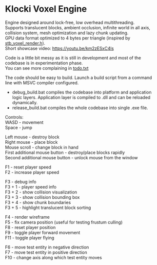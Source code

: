 # Klocki Voxel Engine

Engine designed around lock-free, low overhead multithreading.  
Supports translucent blocks, ambient occlusion, infinite world in all axis, collision system, mesh optimization and lazy chunk updating.  
GPU data format optimized to 4 bytes per triangle (inspired by [stb_voxel_render.h](https://github.com/nothings/stb/blob/master/stb_voxel_render.h)).  
Short showcase video: https://youtu.be/km2zESxC4ls

Code is a little bit messy as it is still in development and most of the codebase is in experimentation phase.  
You can see more complaining in [todo.txt](code/todo.txt)


The code should be easy to build. Launch a build script from a command line with MSVC compiler configured.
- debug_build.bat compiles the codebase into platform and application logic layers. Application layer is compiled to .dll and can be reloaded dynamically.
- release_build.bat compiles the whole codebase into single .exe file.


Controls:  
WASD - movement  
Space - jump  

Left mouse - destroy block  
Right mouse - place block  
Mouse scroll - change block in hand  
First additional mouse button - destroy/place blocks rapidly  
Second additional mouse button - unlock mouse from the window  

F1 - reset player speed  
F2 - increase player speed  

F3 - debug info  
F3 + 1 - player speed info  
F3 + 2 - show collision visualization  
F3 + 3 - show collision bounding box  
F3 + 4 - show chunk boundaries  
F3 + 5 - highlight translucent block sorting  

F4 - render wireframe  
F5 - fix camera position (useful for testing frustum culling)  
F8 - reset player position  
F9 - toggle player forward movement  
F11 - toggle player flying  

F6 - move test entity in negative direction  
F7 - move test entity in positive direction  
F10 - change axis along which test entity moves  
